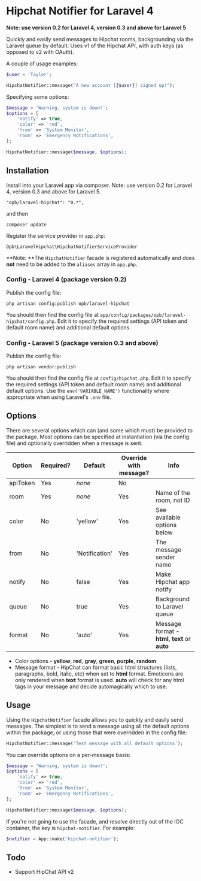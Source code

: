 # Hipchat Notifier for Laravel 4

**Note: use version 0.2 for Laravel 4, version 0.3 and above for Laravel 5**

Quickly and easily send messages to Hipchat rooms, backgrounding via the Laravel queue by default. Uses v1 of the Hipchat API, with auth keys (as opposed to v2 with OAuth).

A couple of usage examples:

```php
$user = 'Taylor';

HipchatNotifier::message("A new account [{$user}] signed up!");
```

Specifying some options:

```php
$message = 'Warning, system is down!';
$options = [
	'notify' => true, 
	'color' => 'red',
	'from' => 'System Monitor',
	'room' => 'Emergency Notifications',
];

HipchatNotifier::message($message, $options);
```

## Installation

Install into your Laravel app via composer. Note: use version 0.2 for Laravel 4, version 0.3 and above for Laravel 5.

```
"opb/laravel-hipchat": "0.*",
```
and then

```
composer update
```

Register the service provider in `app.php`:

```
Opb\LaravelHipchat\HipchatNotifierServiceProvider
```

**Note: **The `HipchatNotifier` facade is registered automatically and does **not** need to be added to the `aliases` array in `app.php`.


### Config - Laravel 4 (package version 0.2)

Publish the config file:

```
php artisan config:publish opb/laravel-hipchat
```

You should then find the config file at `app/config/packages/opb/laravel-hipchat/config.php`. Edit it to specify the required settings (API token and default room name) and additional default options.

### Config - Laravel 5 (package version 0.3 and above)

Publish the config file:

```
php artisan vendor:publish
```

You should then find the config file at `config/hipchat.php`. Edit it to specify the required settings (API token and default room name) and additional default options. Use the `env('VARIABLE_NAME')` functionality where appropriate when using Laravel's `.env` file.

## Options

There are several options which can (and some which must) be provided to the package. Most options can be specified at instantiation (via the config file) and optionally overridden when a message is sent.

| Option | Required? | Default | Override with message? | Info |
|--------|-----------|---------|------------------------|------|
| apiToken | Yes | *none* | No |  |
| room | Yes | *none* | Yes | Name of the room, not ID |
| color | No | 'yellow' | Yes | See available options below |
| from | No | 'Notification' | Yes | The message sender name |
| notify | No | false | Yes | Make Hipchat app notify |
| queue | No | true | Yes | Background to Laravel queue |
| format | No | 'auto' | Yes | Message format - **html**, **text** or **auto** |


- Color options - **yellow**, **red**, **gray**, **green**, **purple**, **random**
- Message format - HipChat can format basic html structures (lists, paragraphs, bold, italic, etc) when set to **html** format. Emoticons are only rendered when **text** format is used. **auto** will check for any html tags in your message and decide automagically which to use.

## Usage

Using the `HipchatNotifier` facade allows you to quickly and easily send messages. The simplest is to send a message using all the default options within the package, or using those that were overridden in the config file:

```php
HipchatNotifier::message('Test message with all default options');
```

You can override options on a per-message basis:

```php
$message = 'Warning, system is down!';
$options = [
	'notify' => true, 
	'color' => 'red',
	'from' => 'System Monitor',
	'room' => 'Emergency Notifications',
];

HipchatNotifier::message($message, $options);
```

If you're not going to use the facade, and resolve directly out of the IOC container, the key is `hipchat-notifier`. For example:

```php
$notifier = App::make('hipchat-notifier');
```

## Todo

- Support HipChat API v2
